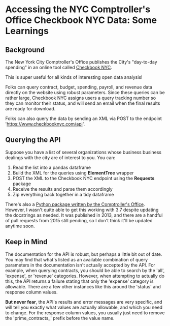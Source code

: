 # Accessing the NYC Comptroller's Office Checkbook NYC Data: Some Learnings

## Background
The New York City Comptroller's Office publishes the City's "day-to-day spending" in an online tool called [Checkbook NYC](https://www.checkbooknyc.com/spending_landing/yeartype/B/year/120).

This is super useful for all kinds of interesting open data analysis!

Folks can query contract, budget, spending, payroll, and revenue data directly on the website using robust parameters. Since these queries can be rather large, Checkbook NYC assigns users a query tracking number so they can monitor their status, and will send an email when the final results are ready for download.

Folks can also query the data by sending an XML via POST to the endpoint 'https://www.checkbooknyc.com/api'.

## Querying the API
Suppose you have a list of several organizations whose business business dealings with the city are of interest to you. You can:

1. Read the list into a pandas dataframe
2. Build the XML for the queries using **ElementTree** wrapper
3. POST the XML to the Checkbook NYC endpoint using the **Requests** package
4. Receive the results and parse them accordingly
5. Zip everything back together in a tidy dataframe

There's also a [Python package written by the Comptroller's Office](https://github.com/CityOfNewYork/Comptrollers-Checkbook). However, I wasn't quite able to get this working with 3.7 despite updating the docstrings as needed. It was published in 2013, and there are a handful of pull requests from 2015 still pending, so I don't think it'll be updated anytime soon.

## Keep in Mind
The documentation for the API is robust, but perhaps a little bit out of date. You may find that what's listed as an available combination of query parameters in the documentation isn't actually accepted by the API. For example, when querying contracts, you should be able to search by the 'all', 'expense', or 'revenue' categories. However, when attempting to actually do this, the API returns a failure stating that only the 'expense' category is allowable. There are a few other instances like this around the 'status' and response column values.

**But never fear**, the API's results and error messages are very specific, and will tell you exactly what values are actually allowable, and which you need to change. For the response column values, you usually just need to remove the 'prime_contracts_' prefix before the value name.
